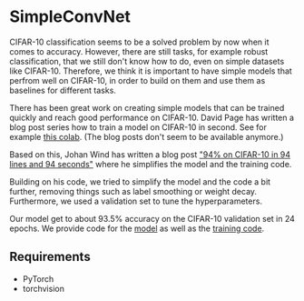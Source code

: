 # SimpleConvNet
CIFAR-10 classification seems to be a solved problem by now when it comes to
accuracy. However, there are still tasks, for example robust classification,
that we still don't know how to do, even on simple datasets like CIFAR-10.
Therefore, we think it is important to have simple models that perfrom well on
CIFAR-10, in order to build on them and use them as baselines for different
tasks.

There has been great work on creating simple models that can be trained quickly
and reach good performance on CIFAR-10. David Page has written a blog post
series how to train a model on CIFAR-10 in second. See for example
[this colab](https://colab.research.google.com/github/davidcpage/cifar10-fast/blob/master/bag_of_tricks.ipynb).
(The blog posts don't seem to be available anymore.)

Based on this, Johan Wind has written a blog post
["94% on CIFAR-10 in 94 lines and 94 seconds"](https://johanwind.github.io/2022/12/28/cifar_94.html)
where he simplifies the model and the training code.

Building on his code, we tried to simplify the model and the code a bit 
further, removing things such as label smoothing or weight decay. Furthermore,
we used a validation set to tune the hyperparameters.

Our model get to about 93.5% accuracy on the CIFAR-10 validation set in 24 
epochs.
We provide code for the [model](simple_conv_net.py) as well as the 
[training code](train_model.py).

## Requirements
- PyTorch
- torchvision




